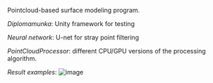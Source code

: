 Pointcloud-based surface modeling program.

_Diplomamunka_: Unity framework for testing

_Neural network_: U-net for stray point filtering

_PointCloudProcessor_: different CPU/GPU versions of the processing algorithm.

_Result examples_:
![image](https://github.com/xobe01/diplomamunka/assets/39154502/6198808c-a379-4cf8-b915-427573773cb2)
